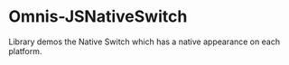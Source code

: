 # Omnis-JSNativeSwitch
Library demos the Native Switch which has a native appearance on each platform.
